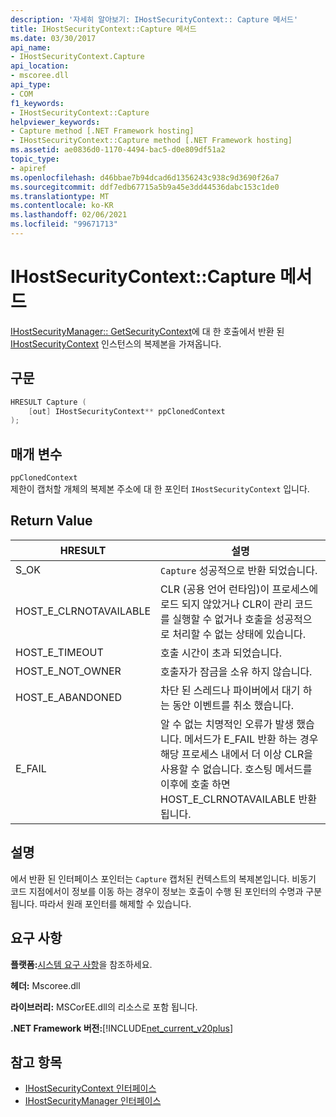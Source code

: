 ```yaml
---
description: '자세히 알아보기: IHostSecurityContext:: Capture 메서드'
title: IHostSecurityContext::Capture 메서드
ms.date: 03/30/2017
api_name:
- IHostSecurityContext.Capture
api_location:
- mscoree.dll
api_type:
- COM
f1_keywords:
- IHostSecurityContext::Capture
helpviewer_keywords:
- Capture method [.NET Framework hosting]
- IHostSecurityContext::Capture method [.NET Framework hosting]
ms.assetid: ae0836d0-1170-4494-bac5-d0e809df51a2
topic_type:
- apiref
ms.openlocfilehash: d46bbae7b94dcad6d1356243c938c9d3690f26a7
ms.sourcegitcommit: ddf7edb67715a5b9a45e3dd44536dabc153c1de0
ms.translationtype: MT
ms.contentlocale: ko-KR
ms.lasthandoff: 02/06/2021
ms.locfileid: "99671713"
---
```

# <a name="ihostsecuritycontextcapture-method"></a>IHostSecurityContext::Capture 메서드

[IHostSecurityManager:: GetSecurityContext](ihostsecuritymanager-getsecuritycontext-method.md)에 대 한 호출에서 반환 된 [IHostSecurityContext](ihostsecuritycontext-interface.md) 인스턴스의 복제본을 가져옵니다.  
  
## <a name="syntax"></a>구문  
  
```cpp
HRESULT Capture (  
    [out] IHostSecurityContext** ppClonedContext  
);  
```  
  
## <a name="parameters"></a>매개 변수  

 `ppClonedContext`  
 제한이 캡처할 개체의 복제본 주소에 대 한 포인터 `IHostSecurityContext` 입니다.  
  
## <a name="return-value"></a>Return Value  
  
|HRESULT|설명|  
|-------------|-----------------|  
|S_OK|`Capture` 성공적으로 반환 되었습니다.|  
|HOST_E_CLRNOTAVAILABLE|CLR (공용 언어 런타임)이 프로세스에 로드 되지 않았거나 CLR이 관리 코드를 실행할 수 없거나 호출을 성공적으로 처리할 수 없는 상태에 있습니다.|  
|HOST_E_TIMEOUT|호출 시간이 초과 되었습니다.|  
|HOST_E_NOT_OWNER|호출자가 잠금을 소유 하지 않습니다.|  
|HOST_E_ABANDONED|차단 된 스레드나 파이버에서 대기 하는 동안 이벤트를 취소 했습니다.|  
|E_FAIL|알 수 없는 치명적인 오류가 발생 했습니다. 메서드가 E_FAIL 반환 하는 경우 해당 프로세스 내에서 더 이상 CLR을 사용할 수 없습니다. 호스팅 메서드를 이후에 호출 하면 HOST_E_CLRNOTAVAILABLE 반환 됩니다.|  
  
## <a name="remarks"></a>설명  

 에서 반환 된 인터페이스 포인터는 `Capture` 캡처된 컨텍스트의 복제본입니다. 비동기 코드 지점에서이 정보를 이동 하는 경우이 정보는 호출이 수행 된 포인터의 수명과 구분 됩니다. 따라서 원래 포인터를 해제할 수 있습니다.  
  
## <a name="requirements"></a>요구 사항  

 **플랫폼:**[시스템 요구 사항](../../get-started/system-requirements.md)을 참조하세요.  
  
 **헤더:** Mscoree.dll  
  
 **라이브러리:** MSCorEE.dll의 리소스로 포함 됩니다.  
  
 **.NET Framework 버전:**[!INCLUDE[net_current_v20plus](../../../../includes/net-current-v20plus-md.md)]  
  
## <a name="see-also"></a>참고 항목

- [IHostSecurityContext 인터페이스](ihostsecuritycontext-interface.md)
- [IHostSecurityManager 인터페이스](ihostsecuritymanager-interface.md)
